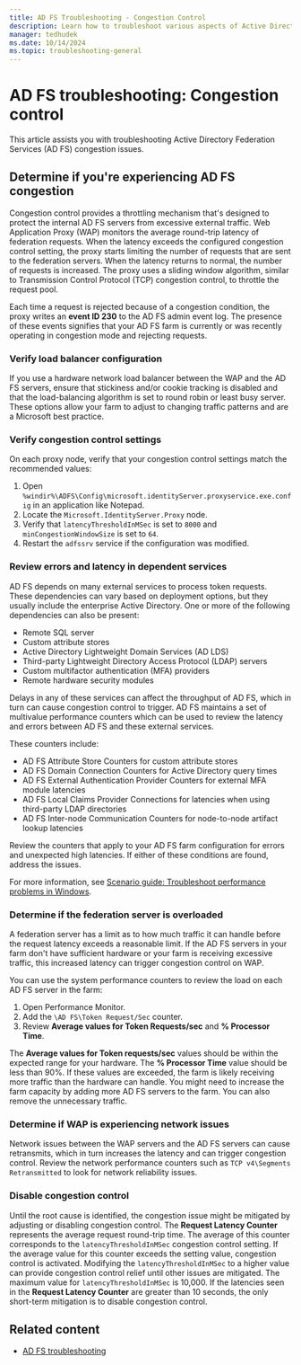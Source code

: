 ```yaml
---
title: AD FS Troubleshooting - Congestion Control
description: Learn how to troubleshoot various aspects of Active Directory Federation Services load or congestion issues.
manager: tedhudek
ms.date: 10/14/2024
ms.topic: troubleshooting-general
---
```


# AD FS troubleshooting: Congestion control

This article assists you with troubleshooting Active Directory Federation Services (AD FS) congestion issues.

## Determine if you're experiencing AD FS congestion

Congestion control provides a throttling mechanism that's designed to protect the internal AD FS servers from excessive external traffic. Web Application Proxy (WAP) monitors the average round-trip latency of federation requests. When the latency exceeds the configured congestion control setting, the proxy starts limiting the number of requests that are sent to the federation servers. When the latency returns to normal, the number of requests is increased. The proxy uses a sliding window algorithm, similar to Transmission Control Protocol (TCP) congestion control, to throttle the request pool.

Each time a request is rejected because of a congestion condition, the proxy writes an **event ID 230** to the AD FS admin event log. The presence of these events signifies that your AD FS farm is currently or was recently operating in congestion mode and rejecting requests.

### Verify load balancer configuration

If you use a hardware network load balancer between the WAP and the AD FS servers, ensure that stickiness and/or cookie tracking is disabled and that the load-balancing algorithm is set to round robin or least busy server. These options allow your farm to adjust to changing traffic patterns and are a Microsoft best practice.

### Verify congestion control settings

On each proxy node, verify that your congestion control settings match the recommended values:

 1. Open `%windir%\ADFS\Config\microsoft.identityServer.proxyservice.exe.config` in an application like Notepad.
 1. Locate the `Microsoft.IdentityServer.Proxy` node.
 1. Verify that `latencyThresholdInMSec` is set to `8000` and `minCongestionWindowSize` is set to `64`.
 1. Restart the `adfssrv` service if the configuration was modified.

### Review errors and latency in dependent services

AD FS depends on many external services to process token requests. These dependencies can vary based on deployment options, but they usually include the enterprise Active Directory. One or more of the following dependencies can also be present:

 - Remote SQL server
 - Custom attribute stores
 - Active Directory Lightweight Domain Services (AD LDS)
 - Third-party Lightweight Directory Access Protocol (LDAP) servers
 - Custom multifactor authentication (MFA) providers
 - Remote hardware security modules

Delays in any of these services can affect the throughput of AD FS, which in turn can cause congestion control to trigger. AD FS maintains a set of multivalue performance counters which can be used to review the latency and errors between AD FS and these external services.

These counters include:

 - AD FS Attribute Store Counters for custom attribute stores
 - AD FS Domain Connection Counters for Active Directory query times
 - AD FS External Authentication Provider Counters for external MFA module latencies
 - AD FS Local Claims Provider Connections for latencies when using third-party LDAP directories
 - AD FS Inter-node Communication Counters for node-to-node artifact lookup latencies

Review the counters that apply to your AD FS farm configuration for errors and unexpected high latencies. If either of these conditions are found, address the issues.

For more information, see [Scenario guide: Troubleshoot performance problems in Windows](/troubleshoot/windows-server/performance/troubleshoot-performance-problems-in-windows).

### Determine if the federation server is overloaded

A federation server has a limit as to how much traffic it can handle before the request latency exceeds a reasonable limit. If the AD FS servers in your farm don't have sufficient hardware or your farm is receiving excessive traffic, this increased latency can trigger congestion control on WAP.

You can use the system performance counters to review the load on each AD FS server in the farm:

1. Open Performance Monitor.
1. Add the `\AD FS\Token Request/Sec` counter.
1. Review **Average values for Token Requests/sec** and **% Processor Time**.

The **Average values for Token requests/sec** values should be within the expected range for your hardware. The **% Processor Time** value should be less than 90%. If these values are exceeded, the farm is likely receiving more traffic than the hardware can handle. You might need to increase the farm capacity by adding more AD FS servers to the farm. You can also remove the unnecessary traffic.

### Determine if WAP is experiencing network issues

Network issues between the WAP servers and the AD FS servers can cause retransmits, which in turn increases the latency and can trigger congestion control. Review the network performance counters such as `TCP v4\Segments Retransmitted` to look for network reliability issues.

### Disable congestion control

Until the root cause is identified, the congestion issue might be mitigated by adjusting or disabling congestion control. The **Request Latency Counter** represents the average request round-trip time. The average of this counter corresponds to the `latencyThresholdInMSec` congestion control setting. If the average value for this counter exceeds the setting value, congestion control is activated. Modifying the `latencyThresholdInMSec` to a higher value can provide congestion control relief until other issues are mitigated. The maximum value for `latencyThresholdInMSec` is 10,000. If the latencies seen in the **Request Latency Counter** are greater than 10 seconds, the only short-term mitigation is to disable congestion control.

## Related content

- [AD FS troubleshooting](ad-fs-tshoot-overview.md)
